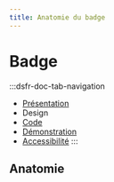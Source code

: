 ```yaml
---
title: Anatomie du badge
---
```

# Badge

:::dsfr-doc-tab-navigation
- [Présentation](../index.md)
- Design
- [Code](../code/index.md)
- [Démonstration](../demo/index.md)
- [Accessibilité](../accessibility/index.md)
:::


## Anatomie
